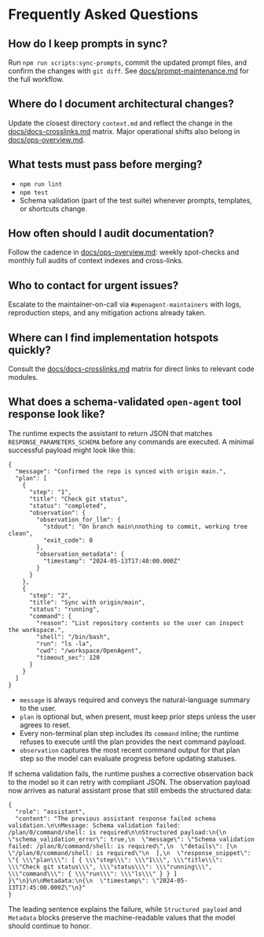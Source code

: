 # Frequently Asked Questions

## How do I keep prompts in sync?

Run `npm run scripts:sync-prompts`, commit the updated prompt files, and confirm the changes with `git diff`. See [docs/prompt-maintenance.md](./prompt-maintenance.md) for the full workflow.

## Where do I document architectural changes?

Update the closest directory `context.md` and reflect the change in the [docs/docs-crosslinks.md](./docs-crosslinks.md) matrix. Major operational shifts also belong in [docs/ops-overview.md](./ops-overview.md).

## What tests must pass before merging?

- `npm run lint`
- `npm test`
- Schema validation (part of the test suite) whenever prompts, templates, or shortcuts change.

## How often should I audit documentation?

Follow the cadence in [docs/ops-overview.md](./ops-overview.md): weekly spot-checks and monthly full audits of context indexes and cross-links.

## Who to contact for urgent issues?

Escalate to the maintainer-on-call via `#openagent-maintainers` with logs, reproduction steps, and any mitigation actions already taken.

## Where can I find implementation hotspots quickly?

Consult the [docs/docs-crosslinks.md](./docs-crosslinks.md) matrix for direct links to relevant code modules.

## What does a schema-validated `open-agent` tool response look like?

The runtime expects the assistant to return JSON that matches `RESPONSE_PARAMETERS_SCHEMA` before any commands are executed. A minimal successful payload might look like this:

```jsonc
{
  "message": "Confirmed the repo is synced with origin main.",
  "plan": [
    {
      "step": "1",
      "title": "Check git status",
      "status": "completed",
      "observation": {
        "observation_for_llm": {
          "stdout": "On branch main\nnothing to commit, working tree clean",
          "exit_code": 0
        },
        "observation_metadata": {
          "timestamp": "2024-05-13T17:40:00.000Z"
        }
      }
    },
    {
      "step": "2",
      "title": "Sync with origin/main",
      "status": "running",
      "command": {
        "reason": "List repository contents so the user can inspect the workspace.",
        "shell": "/bin/bash",
        "run": "ls -la",
        "cwd": "/workspace/OpenAgent",
        "timeout_sec": 120
      }
    }
  ]
}
```

- `message` is always required and conveys the natural-language summary to the user.
- `plan` is optional but, when present, must keep prior steps unless the user agrees to reset.
- Every non-terminal plan step includes its `command` inline; the runtime refuses to execute until the plan provides the next command payload.
- `observation` captures the most recent command output for that plan step so the model can evaluate progress before updating statuses.

If schema validation fails, the runtime pushes a corrective observation back to the model so it can retry with compliant JSON. The observation payload now arrives as natural assistant prose that still embeds the structured data:

```text
{
  "role": "assistant",
  "content": "The previous assistant response failed schema validation.\n\nMessage: Schema validation failed: /plan/0/command/shell: is required\n\nStructured payload:\n{\n  \"schema_validation_error\": true,\n  \"message\": \"Schema validation failed: /plan/0/command/shell: is required\",\n  \"details\": [\n    \"/plan/0/command/shell: is required\"\n  ],\n  \"response_snippet\": \"{ \\\"plan\\\": [ { \\\"step\\\": \\\"1\\\", \\\"title\\\": \\\"Check git status\\\", \\\"status\\\": \\\"running\\\", \\\"command\\\": { \\\"run\\\": \\\"ls\\\" } } ] }\"\n}\n\nMetadata:\n{\n  \"timestamp\": \"2024-05-13T17:45:00.000Z\"\n}"
}
```

The leading sentence explains the failure, while `Structured payload` and `Metadata` blocks preserve the machine-readable values that the model should continue to honor.
